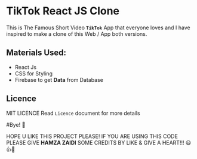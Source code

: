# TikTok React JS Clone

This is The Famous Short Video **`TikTok`** App that everyone loves and I have inspired to make a clone of this Web / App both versions.

## Materials Used:

- React Js
- CSS for Styling
- Firebase to get **Data** from Database

## Licence
MIT LICENCE Read `Licence` document for more details

#Bye! 👋

HOPE U LIKE THIS PROJECT PLEASE! IF YOU ARE USING THIS CODE PLEASE GIVE **HAMZA ZAIDI** SOME CREDITS BY LIKE & GIVE A HEART!!! 😃👍💛
